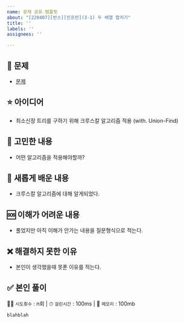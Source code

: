 ```yaml
---
name: 문제 공유 템플릿
about: "[220407][반스][인프런](3-1) 두 배열 합치기"
title: ''
labels: ''
assignees: ''

---
```


## 📌 문제
- [문제](https://cote.inflearn.com/contest/10/problem/03-01)

## ⭐️ 아이디어
- 최소신장 트리를 구하기 위해 크루스칼 알고리즘 적용 (with. Union-Find)

## 🤔 고민한 내용
- 어떤 알고리즘을 적용해야할까?

## 💪 새롭게 배운 내용
- 크루스칼 알고리즘에 대해 알게되었다.

## 🆘 이해가 어려운 내용
- 풀었지만 아직 이해가 안가는 내용을 질문형식으로 적는다.

## ❌ 해결하지 못한 이유
- 본인이 생각했을때 못푼 이유를 적는다.

## ✅ 본인 풀이

🏋️‍♀️ `시도횟수` : n회 | ⏱ `걸린시간` : 100ms | 💾 `메모리` : 100mb

~~~java
blahblah
~~~
